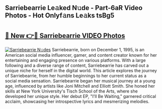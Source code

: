## Sarriebearrie Le𝚊ked N𝚞de - Part-6aR Video Photos - Hot Onlyf𝚊ns Le𝚊ks tsBg5

# <h2><a href="http://ab27679.deff.icu/?id=Sarriebearrie">🔗 New 👉🔴 Sarriebearrie VIDEO Photos</a></h2>

[![Sarriebearrie N𝚞des](https://i.imgur.com/rIISA9y.gif)](http://ab27679.deff.icu/?id=Sarriebearrie)
Sarriebearrie, born on December 1, 1995, is an American social media influencer, gamer, and content creator known for her entertaining and engaging presence on various platforms. With a large following and a diverse range of content, Sarriebearrie has carved out a unique niche for herself in the digital world. This article explores the journey of Sarriebearrie, from her humble beginnings to her current status as a social media sensation. Sarriebearrie began her musical journey at a young age, influenced by artists like Joni Mitchell and Elliott Smith. She honed her skills at New York University's Tisch School of the Arts, where she developed her unique style. Her debut EP, "I'll Be Waiting," garnered critical acclaim, showcasing her introspective lyrics and mesmerizing melodies.
